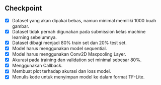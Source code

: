 ## Checkpoint

- [x] Dataset yang akan dipakai bebas, namun minimal memiliki 1000 buah gambar.
- [x] Dataset tidak pernah digunakan pada submission kelas machine learning sebelumnya.
- [x] Dataset dibagi menjadi 80% train set dan 20% test set.
- [x] Model harus menggunakan model sequential.
- [x] Model harus menggunakan Conv2D Maxpooling Layer.
- [x] Akurasi pada training dan validation set minimal sebesar 80%.
- [x] Menggunakan Callback.
- [x] Membuat plot terhadap akurasi dan loss model.
- [x] Menulis kode untuk menyimpan model ke dalam format TF-Lite.
